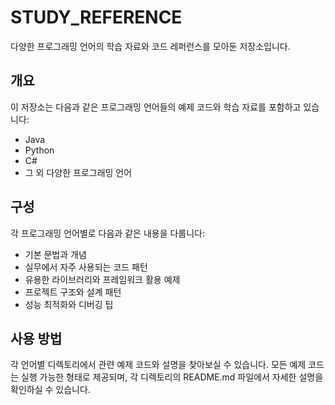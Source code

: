# STUDY_REFERENCE

다양한 프로그래밍 언어의 학습 자료와 코드 레퍼런스를 모아둔 저장소입니다.

## 개요

이 저장소는 다음과 같은 프로그래밍 언어들의 예제 코드와 학습 자료를 포함하고 있습니다:

- Java
- Python
- C#
- 그 외 다양한 프로그래밍 언어

## 구성

각 프로그래밍 언어별로 다음과 같은 내용을 다룹니다:

- 기본 문법과 개념
- 실무에서 자주 사용되는 코드 패턴
- 유용한 라이브러리와 프레임워크 활용 예제
- 프로젝트 구조와 설계 패턴
- 성능 최적화와 디버깅 팁

## 사용 방법

각 언어별 디렉토리에서 관련 예제 코드와 설명을 찾아보실 수 있습니다.
모든 예제 코드는 실행 가능한 형태로 제공되며, 각 디렉토리의 README.md 파일에서 자세한 설명을 확인하실 수 있습니다.
